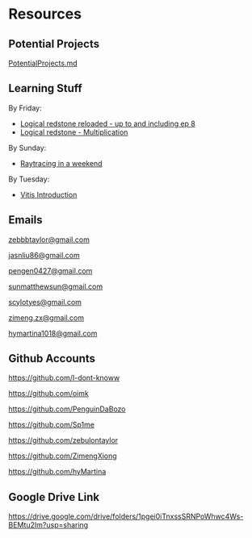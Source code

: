 # Resources
## Potential Projects
[PotentialProjects.md](PotentialProjects.md)

## Learning Stuff
By Friday:
- [Logical redstone reloaded - up to and including ep 8](https://www.youtube.com/watch?v=BH0j4qQORqE&list=PL5LiOvrbVo8keeEWRZVaHfprU4zQTCsV4)
- [Logical redstone - Multiplication](https://www.youtube.com/watch?v=hif-FueLM8M)

By Sunday:
- [Raytracing in a weekend](https://raytracing.github.io/books/RayTracingInOneWeekend.html)

By Tuesday:
- [Vitis Introduction](https://github.com/RaySkecher/Resources/blob/main/VitisTutorial.md)

## Emails
zebbbtaylor@gmail.com

jasnliu86@gmail.com

pengen0427@gmail.com

sunmatthewsun@gmail.com

scylotyes@gmail.com

zimeng.zx@gmail.com

hymartina1018@gmail.com

## Github Accounts
https://github.com/I-dont-knoww

https://github.com/oimk

https://github.com/PenguinDaBozo

https://github.com/Sp1me

https://github.com/zebulontaylor

https://github.com/ZimengXiong

https://github.com/hyMartina

## Google Drive Link
https://drive.google.com/drive/folders/1pgei0iTnxssSRNPoWhwc4Ws-BEMtu2Im?usp=sharing

